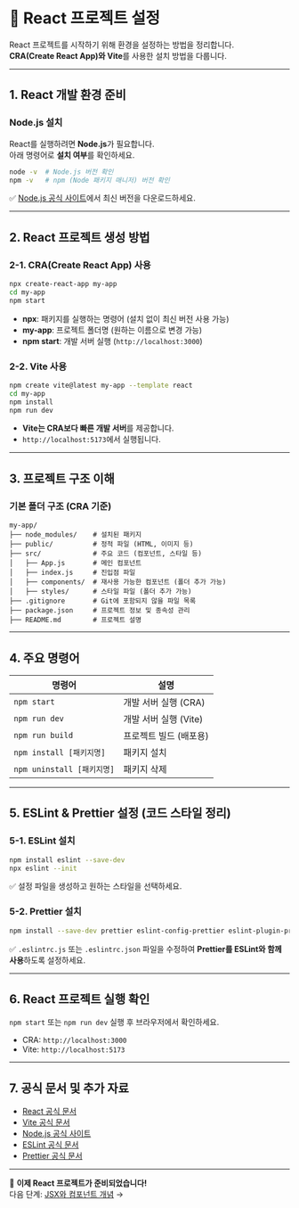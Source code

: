 # 📌 React 프로젝트 설정

React 프로젝트를 시작하기 위해 환경을 설정하는 방법을 정리합니다.  
**CRA(Create React App)와 Vite**를 사용한 설치 방법을 다룹니다.

---

## 1. React 개발 환경 준비

### Node.js 설치
React를 실행하려면 **Node.js**가 필요합니다.  
아래 명령어로 **설치 여부**를 확인하세요.

```sh
node -v  # Node.js 버전 확인
npm -v   # npm (Node 패키지 매니저) 버전 확인
```

✅ [Node.js 공식 사이트](https://nodejs.org/)에서 최신 버전을 다운로드하세요.

---

## 2. React 프로젝트 생성 방법

### 2-1. CRA(Create React App) 사용
```sh
npx create-react-app my-app
cd my-app
npm start
```
- **npx**: 패키지를 실행하는 명령어 (설치 없이 최신 버전 사용 가능)
- **my-app**: 프로젝트 폴더명 (원하는 이름으로 변경 가능)
- **npm start**: 개발 서버 실행 (`http://localhost:3000`)

### 2-2. Vite 사용
```sh
npm create vite@latest my-app --template react
cd my-app
npm install
npm run dev
```
- **Vite는 CRA보다 빠른 개발 서버**를 제공합니다.
- `http://localhost:5173`에서 실행됩니다.

---

## 3. 프로젝트 구조 이해

### 기본 폴더 구조 (CRA 기준)
```
my-app/
├── node_modules/    # 설치된 패키지
├── public/          # 정적 파일 (HTML, 이미지 등)
├── src/             # 주요 코드 (컴포넌트, 스타일 등)
│   ├── App.js       # 메인 컴포넌트
│   ├── index.js     # 진입점 파일
│   ├── components/  # 재사용 가능한 컴포넌트 (폴더 추가 가능)
│   ├── styles/      # 스타일 파일 (폴더 추가 가능)
├── .gitignore       # Git에 포함되지 않을 파일 목록
├── package.json     # 프로젝트 정보 및 종속성 관리
├── README.md        # 프로젝트 설명
```

---

## 4. 주요 명령어

| 명령어 | 설명 |
|--------|------|
| `npm start` | 개발 서버 실행 (CRA) |
| `npm run dev` | 개발 서버 실행 (Vite) |
| `npm run build` | 프로젝트 빌드 (배포용) |
| `npm install [패키지명]` | 패키지 설치 |
| `npm uninstall [패키지명]` | 패키지 삭제 |

---

## 5. ESLint & Prettier 설정 (코드 스타일 정리)

### 5-1. ESLint 설치
```sh
npm install eslint --save-dev
npx eslint --init
```
✅ 설정 파일을 생성하고 원하는 스타일을 선택하세요.

### 5-2. Prettier 설치
```sh
npm install --save-dev prettier eslint-config-prettier eslint-plugin-prettier
```
✅ `.eslintrc.js` 또는 `.eslintrc.json` 파일을 수정하여 **Prettier를 ESLint와 함께 사용**하도록 설정하세요.

---

## 6. React 프로젝트 실행 확인
`npm start` 또는 `npm run dev` 실행 후 브라우저에서 확인하세요.
- CRA: `http://localhost:3000`
- Vite: `http://localhost:5173`

---

## 7. 공식 문서 및 추가 자료
- [React 공식 문서](https://react.dev/)
- [Vite 공식 문서](https://vitejs.dev/)
- [Node.js 공식 사이트](https://nodejs.org/)
- [ESLint 공식 문서](https://eslint.org/)
- [Prettier 공식 문서](https://prettier.io/)

---

🚀 **이제 React 프로젝트가 준비되었습니다!**  
다음 단계: [JSX와 컴포넌트 개념](./jsx-basics.md) →
